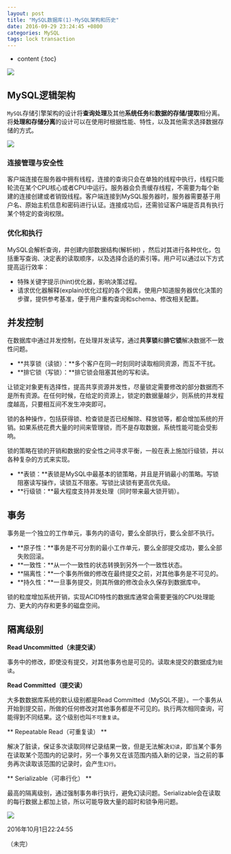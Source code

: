 ```yaml
---
layout: post
title: "MySQL数据库(1)-MySQL架构和历史"
date: 2016-09-29 23:24:45 +0800
categories: MySQL
tags: lock transaction
---
```

* content
{:toc}

![](http://i.imgur.com/TxPjy6g.jpg)










## MySQL逻辑架构 ##


`MySQL`存储引擎架构的设计将**查询处理**及其他**系统任务**和**数据的存储/提取**相分离。将**处理和存储分离**的设计可以在使用时根据性能、特性，以及其他需求选择数据存储的方式。


![](http://i.imgur.com/bVNZOSl.png)

### 连接管理与安全性 ###

客户端连接在服务器中拥有线程，连接的查询只会在单独的线程中执行，线程只能轮流在某个CPU核心或者CPU中运行。服务器会负责缓存线程，不需要为每个新建的连接创建或者销毁线程。客户端连接到MySQL服务器时，服务器需要基于用户名、原始主机信息和密码进行认证。连接成功后，还需验证客户端是否具有执行某个特定的查询权限。


### 优化和执行 ###

MySQL会解析查询，井创建内部数据结构(解析树) ，然后对其进行各种优化，包括重写查询、决定表的读取顺序，以及选择合适的索引等。用户可以通过以下方式提高运行效率：

- 特殊关键字提示(hint)优化器，影响决策过程。
- 请求优化器解释(explain)优化过程的各个因素，使用户知道服务器优化决策的步骤，提供参考基准，便于用户重构查询和schema、修改相关配置。


## 并发控制 ##


在数据库中通过并发控制，在处理并发读写，通过**共享锁**和**排它锁**解决数据不一致性问题。

- **共享锁（读锁）：**多个客户在同一时刻同时读取相同资源，而互不干扰。
- **排它锁（写锁）：**排它锁会阻塞其他的写和读。


让锁定对象更有选择性，提高共享资源并发性，尽量锁定需要修改的部分数据而不是所有资源。在任何时候，在给定的资源上，锁定的数据量越少，则系统的并发程度越高，只要相互间不发生冲突即可。

锁的各种操作，包括获得锁、检查锁是否已经解除、释放锁等，都会增加系统的开销。如果系统花费大量的时间来管理锁，而不是存取数据，系统性能可能会受影响。

锁的策略在锁的开销和数据的安全性之间寻求平衡，一般在表上施加行级锁，并以各种复杂的方式来实现。

- **表锁：**表锁是MySQL中最基本的锁策略，并且是开销最小的策略。写锁阻塞读写操作，读锁互不阻塞。写锁比读锁有更高优先级。
- **行级锁：**最大程度支持并发处理（同时带来最大锁开销）。



## 事务 ##


事务是一个独立的工作单元，事务内的语句，要么全部执行，要么全部不执行。


- **原子性：**事务是不可分割的最小工作单元，要么全部提交成功，要么全部失败回滚。
- **一致性：**从一个一致性的状态转换到另外一个一致性状态。
- **隔离性：**一个事务所做的修改在最终提交之前，对其他事务是不可见的。
- **持久性：**一旦事务提交，则其所做的修改会永久保存到数据库中。

锁的粒度增加系统开销，实现ACID特性的数据库通常会需要更强的CPU处理能力、更大的内存和更多的磁盘空间。


## 隔离级别 ##

**Read Uncommitted（未提交读）**

事务中的修改，即使没有提交，对其他事务也是可见的。读取未提交的数据成为`脏读`。


**Read Committed（提交读）**

大多数数据库系统的默认级别都是Read Committed（MySQL不是）。一个事务从开始到提交前，所做的任何修改对其他事务都是不可见的。执行两次相同查询，可能得到不同结果。这个级别也叫`不可重复读`。

** Repeatable Read（可重复读） **

解决了脏读，保证多次读取同样记录结果一致，但是无法解决`幻读`，即当某个事务在读取某个范围内的记录时，另一个事务又在该范围内插入新的记录，当之前的事务再次读取该范围的记录时，会产生`幻行`。

** Serializable（可串行化） **

最高的隔离级别，通过强制事务串行执行，避免幻读问题。Serializable会在读取的每行数据上都加上锁，所以可能导致大量的超时和锁争用问题。



![](http://i.imgur.com/pH9DIWo.png)




2016年10月1日22:24:55

（未完）














